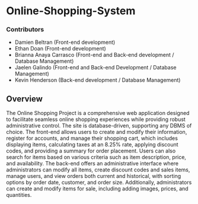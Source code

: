 # Online-Shopping-System

### Contributors

- Damien Beltran (Front-end development)
- Ethan Doan (Front-end development)
- Brianna Anaya Carrasco (Front-end and Back-end development / Database Management)
- Jaelen Galindo (Front-end and Back-end Development / Database Management)
- Kevin Henderson (Back-end development / Database Management)

## Overview

The Online Shopping Project is a comprehensive web application designed to facilitate seamless online shopping experiences while providing robust administrative control. The site is database-driven, supporting any DBMS of choice. The front-end allows users to create and modify their information, register for accounts, and manage their shopping cart, which includes displaying items, calculating taxes at an 8.25% rate, applying discount codes, and providing a summary for order placement. Users can also search for items based on various criteria such as item description, price, and availability. The back-end offers an administrative interface where administrators can modify all items, create discount codes and sales items, manage users, and view orders both current and historical, with sorting options by order date, customer, and order size. Additionally, administrators can create and modify items for sale, including adding images, prices, and quantities.
